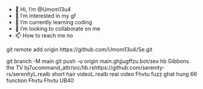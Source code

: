 - 👋 Hi, I’m @Umom13u4
- 👀 I’m interested in my gf
- 🌱 I’m currently learning coding 
- 💞️ I’m looking to collaborate on me
- 📫 How to reach me no

<!---
Umom13u4/Umom13u4 is a ✨ special ✨ repository because its `README.md` (this file) appears on your GitHub profile.
You can click the Preview link to take a look at your changes.
--->git remote add origin https://github.com/Umom13u4/Se.git
git branch -M main
git push -u origin main.ghjjugffzu.bot/sex hb
Gibbons the TV bj7ucommand_attr/src/lib.rshttps://github.com/serenity-rs/serenityL.realb short hair videoL.realb real video
Fhvtu fuzz ghat hung 66 function Fhvtu Fhvtu UB40
